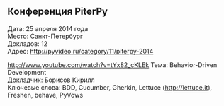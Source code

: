 ## Конференция PiterPy
Дата: 25 апреля 2014 года  
Место: Санкт-Петербург  
Докладов: 12  
Адрес: http://pyvideo.ru/category/11/piterpy-2014  

http://www.youtube.com/watch?v=tYx82_cKLEk
Тема: Behavior-Driven Development  
Докладчик: Борисов Кирилл  
Ключевые слова: BDD, Cucumber, Gherkin, Lettuce (http://lettuce.it), Freshen, behave, PyVows  
